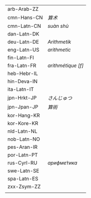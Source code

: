 | | |
|-|-|
| arb-Arab-ZZ |  |
| cmn-Hans-CN | _算术_ |
| cmn-Latn-CN | _suàn shù_ |
| dan-Latn-DK |  |
| deu-Latn-DE | _Arithmetik_ |
| eng-Latn-US | _arithmetic_ |
| fin-Latn-FI |  |
| fra-Latn-FR | _arithmétique [f]_ |
| heb-Hebr-IL |  |
| hin-Deva-IN |  |
| ita-Latn-IT |  |
| jpn-Hrkt-JP | _さんじゅつ_ |
| jpn-Jpan-JP | _算術_ |
| kor-Hang-KR |  |
| kor-Kore-KR |  |
| nld-Latn-NL |  |
| nob-Latn-NO |  |
| pes-Aran-IR |  |
| por-Latn-PT |  |
| rus-Cyrl-RU | _арифме́тика_ |
| swe-Latn-SE |  |
| spa-Latn-ES |  |
| zxx-Zsym-ZZ |  |
|  |  |
